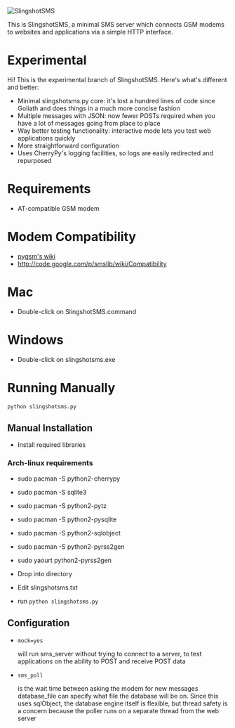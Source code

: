 ![SlingshotSMS](web/logo.png)

This is SlingshotSMS, a minimal SMS server which connects GSM modems to 
websites and applications via a simple HTTP interface.

# Experimental

Hi! This is the experimental branch of SlingshotSMS. Here's what's different and better:

* Minimal slingshotsms.py core: it's lost a hundred lines of code since Goliath and does things in a much more concise fashion
* Multiple messages with JSON: now fewer POSTs required when you have a lot of messages going from place to place
* Way better testing functionality: interactive mode lets you test web applications quickly
* More straightforward configuration
* Uses CherryPy's logging facilities, so logs are easily redirected and repurposed

# Requirements

* AT-compatible GSM modem

# Modem Compatibility

* [pygsm's wiki](http://wiki.github.com/adammck/pygsm)
* http://code.google.com/p/smslib/wiki/Compatibility

# Mac

* Double-click on SlingshotSMS.command

# Windows

* Double-click on slingshotsms.exe

# Running Manually

    python slingshotsms.py

## Manual Installation

* Install required libraries

### Arch-linux requirements
* sudo pacman -S python2-cherrypy
* sudo pacman -S sqlite3
* sudo pacman -S python2-pytz
* sudo pacman -S python2-pysqlite
* sudo pacman -S python2-sqlobject
* sudo pacman -S python2-pyrss2gen
* sudo yaourt python2-pyrss2gen

* Drop into directory
* Edit slingshotsms.txt
* run `python slingshotsms.py`

## Configuration
    
* `mock=yes`
  
  will run sms_server without trying to connect to a server, to test 
  applications on the ability to POST and receive POST data

* `sms_poll`
  
  is the wait time between asking the modem for new messages
  database_file can specify what file the database will be on. Since this uses 
  sqlObject, the database engine itself is flexible, but thread safety is a concern
  because the poller runs on a separate thread from the web server
